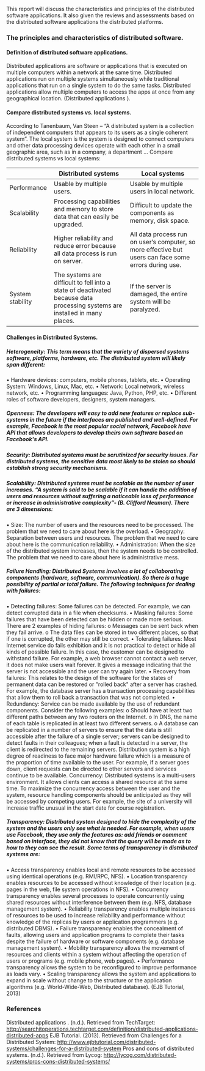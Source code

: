 This report will discuss the characteristics and principles of the distributed software applications. It also given the reviews and assessments based on the distributed software applications the distributed platforms.
### The principles and characteristics of distributed software.
#### Definition of distributed software applications.
Distributed applications are software or applications that is executed on multiple computers within a network at the same time. Distributed applications run on multiple systems simultaneously while traditional applications that run on a single system to do the same tasks. Distributed applications allow multiple computers to access the apps at once from any geographical location. (Distributed applications ). 
#### Compare distributed systems vs. local systems.
According to Tanenbaum, Van Steen – “A distributed system is a collection of independent computers that appears to its users as a single coherent system”.
The local system is the system is designed to connect computers and other data processing devices operate with each other in a small geographic area, such as in a company, a department ...
Compare distributed systems vs local systems:

|  | Distributed systems | Local systems |
| -------- | -------- | -------- |
| Performance    | Usable by multiple users.     | Usable by multiple users in local network.     |
| Scalability    | Processing capabilities and memory to store data that can easily be upgraded.    | Difficult to update the components as memory, disk space. |
| Reliability     | Higher reliability and reduce error because all data process is run on server.  |All data process run on user’s computer, so more effective but users can face some errors during use.    |
| System stability |The systems are difficult to fell into a state of deactivated because data processing systems are installed in many places. | If the server is damaged, the entire system will be paralyzed. |

#### Challenges in Distributed Systems.
##### Heterogeneity: This term means that the variety of dispersed systems software, platforms, hardware, etc. The distributed system will likely span different:
•	Hardware devices: computers, mobile phones, tablets, etc.
•	Operating System: Windows, Linux, Mac, etc.
•	Network: Local network, wireless network, etc.
•	Programming languages: Java, Python, PHP, etc.
•	Different roles of software developers, designers, system managers.
##### Openness: The developers will easy to add new features or replace sub-systems in the future if the interfaces are published and well-defined. For example, Facebook is the most popular social network, Facebook have API that allows developers to develop theirs own software based on Facebook's API.
##### Security: Distributed systems must be scrutinized for security issues. For distributed systems, the sensitive data most likely to be stolen so should establish strong security mechanisms.
##### Scalability: Distributed systems must be scalable as the number of user increases. “A system is said to be scalable if it can handle the addition of users and resources without suffering a noticeable loss of performance or increase in administrative complexity”- (B. Clifford Neuman). There are 3 dimensions:
•	Size: The number of users and the resources need to be processed. The problem that we need to care about here is the overload.
•	Geography: Separation between users and resources. The problem that we need to care about here is the communication reliability.
•	Administration: When the size of the distributed system increases, then the system needs to be controlled. The problem that we need to care about here is administrative mess.
##### Failure Handling: Distributed Systems involves a lot of collaborating components (hardware, software, communication). So there is a huge possibility of partial or total failure. The following techniques for dealing with failures: 
•	Detecting failures: Some failures can be detected. For example, we can detect corrupted data in a file when checksums.
•	Masking failures: Some failures that have been detected can be hidden or made more serious. There are 2 examples of hiding failures:
o	Messages can be sent back when they fail arrive.
o	The data files can be stored in two different places, so that if one is corrupted, the other may still be correct.
•	Tolerating failures: Most Internet service do fails exhibition and it is not practical to detect or hide all kinds of possible failure. In this case, the customer can be designed to withstand failure. For example, a web browser cannot contact a web server, it does not make users wait forever. It gives a message indicating that the server is not accessible and the user can try again later.
•	Recovery from failures: This relates to the design of the software for the states of permanent data can be restored or "rolled back" after a server has crashed. For example, the database server has a transaction processing capabilities that allow them to roll back a transaction that was not completed.
•	Redundancy: Service can be made available by the use of redundant components. Consider the following examples: 
o	Should have at least two different paths between any two routers on the Internet. 
o	In DNS, the name of each table is replicated in at least two different servers. 
o	A database can be replicated in a number of servers to ensure that the data is still accessible after the failure of a single server; servers can be designed to detect faults in their colleagues; when a fault is detected in a server, the client is redirected to the remaining servers.
Distribution system is a high degree of readiness to face major hardware failure which is a measure of the proportion of time available to the user. For example, if a server goes down, client requests can  be directed to other servers and services continue to be available.
Concurrency: Distributed systems is a multi-users environment. It allows clients can access a shared resource at the same time. To maximize the concurrency access between the user and the system, resource handling components should be anticipated as they will be accessed by competing users. For example, the site of a university will increase traffic unusual in the start date for course registration.
##### Transparency: Distributed system designed to hide the complexity of the system and the users only see what is needed. For example, when users use Facebook, they use only the features as: add friends or comment based on interface, they did not know that the query will be made as to how to they can see the result. Some terms of transparency in distributed systems are: 
•	Access transparency enables local and remote resources to be accessed using identical operations (e.g. RMI/RPC, NFS).
•	Location transparency enables resources to be accessed without knowledge of their location (e.g. pages in the web, file system operations in NFS).
•	Concurrency transparency enables several processes to operate concurrently using shared resources without interference between them (e.g. NFS, database management system).
•	Reliability transparency enables multiple instances of resources to be used to increase reliability and performance without knowledge of the replicas by users or application programmers (e.g. distributed DBMS).
•	Failure transparency enables the concealment of faults, allowing users and application programs to complete their tasks despite the failure of hardware or software components (e.g. database management system).
•	Mobility transparency allows the movement of resources and clients within a system without affecting the operation of users or programs (e.g. mobile phone, web pages).
•	Performance transparency allows the system to be reconfigured to improve performance as loads vary.
•	Scaling transparency allows the system and applications to expand in scale without change to the structure or the application algorithms (e.g. World-Wide-Web, Distributed database).
(EJB Tutorial, 2013)
### References
Distributed applications . (n.d.). Retrieved from TechTarget: http://searchitoperations.techtarget.com/definition/distributed-applications-distributed-apps
EJB Tutorial. (2013). Retrieved from Challenges for a Distributed System: http://www.ejbtutorial.com/distributed-systems/challenges-for-a-distributed-system
Pros and cons of distributed systems. (n.d.). Retrieved from Lycog: http://lycog.com/distributed-systems/pros-cons-distributed-systems/